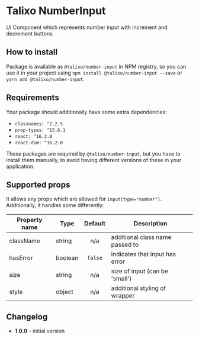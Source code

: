 # Talixo NumberInput

UI Component which represents number input with increment and decrement buttons

## How to install

Package is available as `@talixo/number-input` in NPM registry, so you can use it in your project
using `npm install @talixo/number-input --save` or `yarn add @talixo/number-input`.

## Requirements

Your package should additionally have some extra dependencies:

- `classnames: ^2.2.5`
- `prop-types: ^15.6.1`
- `react: ^16.2.0`
- `react-dom: ^16.2.0`

These packages are required by `@talixo/number-input`, but you have to install them manually,
to avoid having different versions of these in your application.

## Supported props

It allows any props which are allowed for `input[type="number"]`. Additionally, it handles some differently:

Property name | Type      | Default | Description                    
--------------|-----------|:-------:|--------------------------------
className     | string    | n/a     | additional class name passed to 
hasError      | boolean   | `false` | indicates that input has error
size          | string    | n/a     | size of input (can be 'small')
style         | object    | n/a     | additional styling of wrapper

## Changelog

- **1.0.0** - initial version
